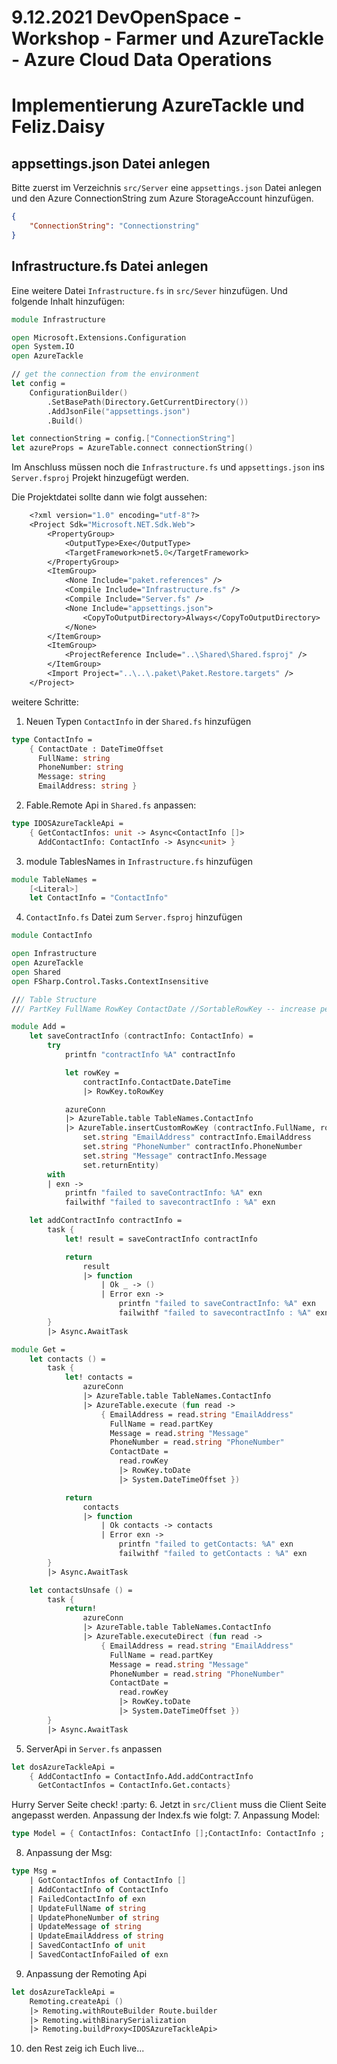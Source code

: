 # 9.12.2021 DevOpenSpace - Workshop - Farmer und AzureTackle - Azure Cloud Data Operations

# Implementierung AzureTackle und Feliz.Daisy

## appsettings.json Datei anlegen

Bitte zuerst im Verzeichnis `src/Server` eine `appsettings.json` Datei anlegen und den Azure ConnectionString zum Azure StorageAccount hinzufügen.

```json
{
    "ConnectionString": "Connectionstring"
}
```
## Infrastructure.fs Datei anlegen

Eine weitere Datei `Infrastructure.fs` in `src/Sever` hinzufügen. Und folgende Inhalt hinzufügen:

```fs
module Infrastructure

open Microsoft.Extensions.Configuration
open System.IO
open AzureTackle

// get the connection from the environment
let config =
    ConfigurationBuilder()
        .SetBasePath(Directory.GetCurrentDirectory())
        .AddJsonFile("appsettings.json")
        .Build()

let connectionString = config.["ConnectionString"]
let azureProps = AzureTable.connect connectionString()
```

Im Anschluss müssen noch die  `Infrastructure.fs` und `appsettings.json` ins `Server.fsproj` Projekt hinzugefügt werden.

Die Projektdatei sollte dann wie folgt aussehen: 
```fs
    <?xml version="1.0" encoding="utf-8"?>
    <Project Sdk="Microsoft.NET.Sdk.Web">
        <PropertyGroup>
            <OutputType>Exe</OutputType>
            <TargetFramework>net5.0</TargetFramework>
        </PropertyGroup>
        <ItemGroup>
            <None Include="paket.references" />
            <Compile Include="Infrastructure.fs" />
            <Compile Include="Server.fs" />
            <None Include="appsettings.json">
                <CopyToOutputDirectory>Always</CopyToOutputDirectory>
            </None>
        </ItemGroup>
        <ItemGroup>
            <ProjectReference Include="..\Shared\Shared.fsproj" />
        </ItemGroup>
        <Import Project="..\..\.paket\Paket.Restore.targets" />
    </Project>
```

weitere Schritte:

1. Neuen Typen `ContactInfo` in der `Shared.fs` hinzufügen
```fs
type ContactInfo =
    { ContactDate : DateTimeOffset
      FullName: string
      PhoneNumber: string
      Message: string
      EmailAddress: string }

```
2. Fable.Remote Api in `Shared.fs` anpassen:
```fs
type IDOSAzureTackleApi =
    { GetContactInfos: unit -> Async<ContactInfo []>
      AddContactInfo: ContactInfo -> Async<unit> }
```
3. module TablesNames in `Infrastructure.fs` hinzufügen
```fs
module TableNames =
    [<Literal>]
    let ContactInfo = "ContactInfo"
```
4. `ContactInfo.fs` Datei zum `Server.fsproj` hinzufügen
```fs
module ContactInfo

open Infrastructure
open AzureTackle
open Shared
open FSharp.Control.Tasks.ContextInsensitive

/// Table Structure
/// PartKey FullName RowKey ContactDate //SortableRowKey -- increase performance of query

module Add =
    let saveContractInfo (contractInfo: ContactInfo) =
        try
            printfn "contractInfo %A" contractInfo

            let rowKey =
                contractInfo.ContactDate.DateTime
                |> RowKey.toRowKey

            azureConn
            |> AzureTable.table TableNames.ContactInfo
            |> AzureTable.insertCustomRowKey (contractInfo.FullName, rowKey.GetValue) (fun set ->
                set.string "EmailAddress" contractInfo.EmailAddress
                set.string "PhoneNumber" contractInfo.PhoneNumber
                set.string "Message" contractInfo.Message
                set.returnEntity)
        with
        | exn ->
            printfn "failed to saveContractInfo: %A" exn
            failwithf "failed to savecontractInfo : %A" exn

    let addContractInfo contractInfo =
        task {
            let! result = saveContractInfo contractInfo

            return
                result
                |> function
                    | Ok _ -> ()
                    | Error exn ->
                        printfn "failed to saveContractInfo: %A" exn
                        failwithf "failed to savecontractInfo : %A" exn
        }
        |> Async.AwaitTask

module Get =
    let contacts () =
        task {
            let! contacts =
                azureConn
                |> AzureTable.table TableNames.ContactInfo
                |> AzureTable.execute (fun read ->
                    { EmailAddress = read.string "EmailAddress"
                      FullName = read.partKey
                      Message = read.string "Message"
                      PhoneNumber = read.string "PhoneNumber"
                      ContactDate =
                        read.rowKey
                        |> RowKey.toDate
                        |> System.DateTimeOffset })

            return
                contacts
                |> function
                    | Ok contacts -> contacts
                    | Error exn ->
                        printfn "failed to getContacts: %A" exn
                        failwithf "failed to getContacts : %A" exn
        }
        |> Async.AwaitTask

    let contactsUnsafe () =
        task {
            return!
                azureConn
                |> AzureTable.table TableNames.ContactInfo
                |> AzureTable.executeDirect (fun read ->
                    { EmailAddress = read.string "EmailAddress"
                      FullName = read.partKey
                      Message = read.string "Message"
                      PhoneNumber = read.string "PhoneNumber"
                      ContactDate =
                        read.rowKey
                        |> RowKey.toDate
                        |> System.DateTimeOffset })
        }
        |> Async.AwaitTask
```


5. ServerApi in `Server.fs` anpassen
```fs
let dosAzureTackleApi =
    { AddContactInfo = ContactInfo.Add.addContractInfo
      GetContactInfos = ContactInfo.Get.contacts}
```      
Hurry Server Seite check! :party:
6. Jetzt in `src/Client` muss die Client Seite angepasst werden.
Anpassung der Index.fs wie folgt:
7. Anpassung Model: 
```fs
type Model = { ContactInfos: ContactInfo [];ContactInfo: ContactInfo ; Error : exn option }
```

8. Anpassung der Msg:
```fs
type Msg =
    | GotContactInfos of ContactInfo []
    | AddContactInfo of ContactInfo
    | FailedContactInfo of exn
    | UpdateFullName of string
    | UpdatePhoneNumber of string
    | UpdateMessage of string
    | UpdateEmailAddress of string
    | SavedContactInfo of unit
    | SavedContactInfoFailed of exn
```

9. Anpassung der Remoting Api
```fs
let dosAzureTackleApi =
    Remoting.createApi ()
    |> Remoting.withRouteBuilder Route.builder
    |> Remoting.withBinarySerialization
    |> Remoting.buildProxy<IDOSAzureTackleApi>
```

10. den Rest zeig ich Euch live...


